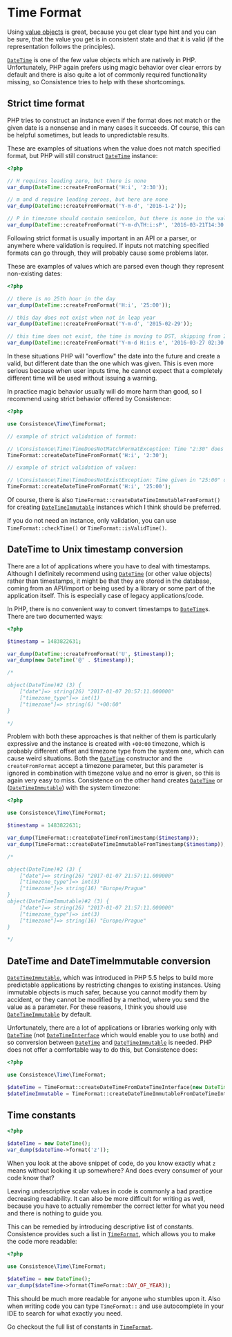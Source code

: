 Time Format
===========

Using [value objects](http://martinfowler.com/bliki/ValueObject.html) is great, because you get clear type hint and you can be sure, that the value you get is in consistent state and that it is valid (if the representation follows the principles).

[`DateTime`](http://php.net/manual/en/class.datetime.php) is one of the few value objects which are natively in PHP. Unfortunately, PHP again prefers using magic behavior over clear errors by default and there is also quite a lot of commonly required functionality missing, so Consistence tries to help with these shortcomings.

Strict time format
------------------

PHP tries to construct an instance even if the format does not match or the given date is a nonsense and in many cases it succeeds. Of course, this can be helpful sometimes, but leads to unpredictable results.

These are examples of situations when the value does not match specified format, but PHP will still construct [`DateTime`](http://php.net/manual/en/class.datetime.php) instance:

```php
<?php

// H requires leading zero, but there is none
var_dump(DateTime::createFromFormat('H:i', '2:30'));

// m and d require leading zeroes, but here are none
var_dump(DateTime::createFromFormat('Y-m-d', '2016-1-2'));

// P in timezone should contain semicolon, but there is none in the value
var_dump(DateTime::createFromFormat('Y-m-d\TH:i:sP', '2016-03-21T14:30:32+0130'));
```

Following strict format is usually important in an API or a parser, or anywhere where validation is required. If inputs not matching specified formats can go through, they will probably cause some problems later.

These are examples of values which are parsed even though they represent non-existing dates:

```php
<?php

// there is no 25th hour in the day
var_dump(DateTime::createFromFormat('H:i', '25:00'));

// this day does not exist when not in leap year
var_dump(DateTime::createFromFormat('Y-m-d', '2015-02-29'));

// this time does not exist, the time is moving to DST, skipping from 2:00 to 3:00
var_dump(DateTime::createFromFormat('Y-m-d H:i:s e', '2016-03-27 02:30:00 Europe/Prague'));
```

In these situations PHP will "overflow" the date into the future and create a valid, but different date than the one which was given. This is even more serious because when user inputs time, he cannot expect that a completely different time will be used without issuing a warning.

In practice magic behavior usually will do more harm than good, so I recommend using strict behavior offered by Consistence:

```php
<?php

use Consistence\Time\TimeFormat;

// example of strict validation of format:

// \Consistence\Time\TimeDoesNotMatchFormatException: Time "2:30" does not match format "H:i"
TimeFormat::createDateTimeFromFormat('H:i', '2:30');

// example of strict validation of values:

// \Consistence\Time\TimeDoesNotExistException: Time given in "25:00" does not exist
TimeFormat::createDateTimeFromFormat('H:i', '25:00');
```

Of course, there is also `TimeFormat::createDateTimeImmutableFromFormat()` for creating [`DateTimeImmutable`](http://php.net/manual/en/class.datetimeimmutable.php) instances which I think should be preferred.

 If you do not need an instance, only validation, you can use `TimeFormat::checkTime()` or  `TimeFormat::isValidTime()`.

DateTime to Unix timestamp conversion
-------------------------------------

There are a lot of applications where you have to deal with timestamps. Although I definitely recommend using [`DateTime`](http://php.net/manual/en/class.datetime.php) (or other value objects) rather than timestamps, it might be that they are stored in the database, coming from an API/import or being used by a library or some part of the application itself. This is especially case of legacy applications/code.

In PHP, there is no convenient way to convert timestamps to [`DateTime`](http://php.net/manual/en/class.datetime.php)s. There are two documented ways:

```php
<?php

$timestamp = 1483822631;

var_dump(DateTime::createFromFormat('U', $timestamp));
var_dump(new DateTime('@' . $timestamp));

/*

object(DateTime)#2 (3) {
	["date"]=> string(26) "2017-01-07 20:57:11.000000"
	["timezone_type"]=> int(1)
	["timezone"]=> string(6) "+00:00"
}

*/
```

Problem with both these approaches is that neither of them is particularly expressive and the instance is created with `+00:00` timezone, which is probably different offset and timezone type from the system one, which can cause weird situations. Both the [`DateTime`](http://php.net/manual/en/class.datetime.php) constructor and the `createFromFormat` accept a timezone parameter, but this parameter is ignored in combination with timezone value and no error is given, so this is again very easy to miss. Consistence on the other hand creates [`DateTime`](http://php.net/manual/en/class.datetime.php) or ([`DateTimeImmutable`](http://php.net/manual/en/class.datetimeimmutable.php)) with the system timezone:

```php
<?php

use Consistence\Time\TimeFormat;

$timestamp = 1483822631;

var_dump(TimeFormat::createDateTimeFromTimestamp($timestamp));
var_dump(TimeFormat::createDateTimeImmutableFromTimestamp($timestamp));

/*

object(DateTime)#2 (3) {
	["date"]=> string(26) "2017-01-07 21:57:11.000000"
	["timezone_type"]=> int(3)
	["timezone"]=> string(16) "Europe/Prague"
}
object(DateTimeImmutable)#2 (3) {
	["date"]=> string(26) "2017-01-07 21:57:11.000000"
	["timezone_type"]=> int(3)
	["timezone"]=> string(16) "Europe/Prague"
}

*/
```

DateTime and DateTimeImmutable conversion
-----------------------------------------

[`DateTimeImmutable`](http://php.net/manual/en/class.datetimeimmutable.php), which was introduced in PHP 5.5 helps to build more predictable applications by restricting changes to existing instances. Using immutable objects is much safer, because you cannot modify them by accident, or they cannot be modified by a method, where you send the value as a parameter. For these reasons, I think you should use [`DateTimeImmutable`](http://php.net/manual/en/class.datetimeimmutable.php) by default.

Unfortunately, there are a lot of applications or libraries working only with [`DateTime`](http://php.net/manual/en/class.datetime.php) (not [`DateTimeInterface`](http://php.net/manual/en/class.datetimeinterface.php) which would enable you to use both) and so conversion between [`DateTime`](http://php.net/manual/en/class.datetime.php) and [`DateTimeImmutable`](http://php.net/manual/en/class.datetimeimmutable.php) is needed. PHP does not offer a comfortable way to do this, but Consistence does:

```php
<?php

use Consistence\Time\TimeFormat;

$dateTime = TimeFormat::createDateTimeFromDateTimeInterface(new DateTimeImmutable());
$dateTimeImmutable = TimeFormat::createDateTimeImmutableFromDateTimeInterface(new DateTime());
```

Time constants
--------------

```php
<?php

$dateTime = new DateTime();
var_dump($dateTime->format('z'));
```

When you look at the above snippet of code, do you know exactly what `z` means without looking it up somewhere? And does every consumer of your code know that?

Leaving undescriptive scalar values in code is commonly a bad practice decreasing readability. It can also be more difficult for writing as well, because you have to actually remember the correct letter for what you need and there is nothing to guide you.

This can be remedied by introducing descriptive list of constants. Consistence provides such a list in [`TimeFormat`](/src/Time/TimeFormat.php), which allows you to make the code more readable:

```php
<?php

use Consistence\Time\TimeFormat;

$dateTime = new DateTime();
var_dump($dateTime->format(TimeFormat::DAY_OF_YEAR));
```

This should be much more readable for anyone who stumbles upon it. Also when writing code you can type `TimeFormat::` and use autocomplete in your IDE to search for what exactly you need.

Go checkout the full list of constants in [`TimeFormat`](/src/Time/TimeFormat.php).
